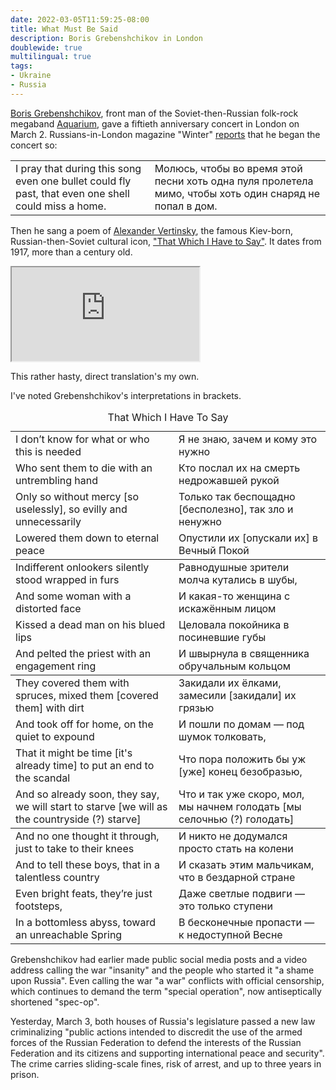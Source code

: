 ```yaml
---
date: 2022-03-05T11:59:25-08:00
title: What Must Be Said
description: Boris Grebenshchikov in London
doublewide: true
multilingual: true
tags:
- Ukraine
- Russia
---
```


[Boris Grebenshchikov](https://en.wikipedia.org/wiki/Boris_Grebenshchikov), front man of the Soviet-then-Russian folk-rock megaband [Aquarium](https://en.wikipedia.org/wiki/Aquarium_(band)), gave a fiftieth anniversary concert in London on March 2.  Russians-in-London magazine "Winter" [reports](https://zimamagazine.com/2022/03/boris-grebenshhikov-moljus-chtoby-vo-vremya-etoj-pesni-hot-odna-pulya-proletela-mimo/) that he began the concert so:

<table class="translation">
  <tr>
    <td>I pray that during this song even one bullet could fly past, that even one shell could miss a home.</td>
    <td>Молюсь, чтобы во время этой песни хоть одна пуля пролетела мимо, чтобы хоть один снаряд не попал в дом.</td>
  </tr>
</table>

Then he sang a poem of [Alexander Vertinsky](https://en.wikipedia.org/wiki/Alexander_Vertinsky), the famous Kiev-born, Russian-then-Soviet cultural icon, ["That Which I Have to Say"](https://www.culture.ru/poems/3234/to-chto-ya-dolzhen-skazat).  It dates from 1917, more than a century old.

<iframe class="youtube" src="https://www.youtube.com/embed/kB60kN7vfBU"></iframe>

This rather hasty, direct translation's my own.

I've noted Grebenshchikov's interpretations in brackets.

<table class="translation">
<caption>That Which I Have To Say</caption>
<tbody>
<tr>
<td>I don’t know for what or who this is needed</td>
<td>Я не знаю, зачем и кому это нужно</td>
</tr>
<tr>
<td>Who sent them to die with an untrembling hand</td>
<td>Кто послал их на смерть недрожавшей рукой</td>
</tr>
<tr>
<td>Only so without mercy [so uselessly], so evilly and unnecessarily</td>
<td>Только так беспощадно [бесполезно], так зло и ненужно</td>
</tr>
<tr>
<td>Lowered them down to eternal peace</td>
<td>Опустили их [опускали их] в Вечный Покой</td>
</tr>
</tbody>
<tbody>
<tr>
<td>Indifferent onlookers silently stood wrapped in furs</td>
<td>Равнодушные зрители молча кутались в шубы,</td>
</tr>
<tr>
<td>And some woman with a distorted face</td>
<td>И какая-то женщина с искажённым лицом</td>
</tr>
<tr>
<td>Kissed a dead man on his blued lips</td>
<td>Целовала покойника в посиневшие губы</td>
</tr>
<tr>
<td>And pelted the priest with an engagement ring</td>
<td>И швырнула в священника обручальным кольцом</td>
</tr>
</tbody>
<tbody>
<tr>
<td>They covered them with spruces, mixed them [covered them] with dirt</td>
<td>Закидали их ёлками, замесили [закидали] их грязью</td>
</tr>
<tr>
<td>And took off for home, on the quiet to expound</td>
<td>И пошли по домам — под шумок толковать,</td>
</tr>
<tr>
<td>That it might be time [it's already time] to put an end to the scandal</td>
<td>Что пора положить бы уж [уже] конец безобразью,</td>
</tr>
<tr>
<td>And so already soon, they say, we will start to starve [we will as the countryside (?) starve]</td>
<td>Что и так уже скоро, мол, мы начнем голодать [мы селочнью (?) голодать]</td>
</tr>
</tbody>
<tbody>
<tr>
<td>And no one thought it through, just to take to their knees</td>
<td>И никто не додумался просто стать на колени</td>
</tr>
<tr>
<td>And to tell these boys, that in a talentless country</td>
<td>И сказать этим мальчикам, что в бездарной стране</td>
</tr>
<tr>
<td>Even bright feats, they’re just footsteps,</td>
<td>Даже светлые подвиги — это только ступени</td>
</tr>
<tr>
<td>In a bottomless abyss, toward an unreachable Spring</td>
<td>В бесконечные пропасти — к недоступной Весне</td>
</tr>
</tbody>
</table>

Grebenshchikov had earlier made public social media posts and a video address calling the war "insanity" and the people who started it "a shame upon Russia".  Even calling the war "a war" conflicts with official censorship, which continues to demand the term "special operation", now antiseptically shortened "spec-op".

Yesterday, March 3, both houses of Russia's legislature passed a new law criminalizing "public actions intended to discredit the use of the armed forces of the Russian Federation to defend the interests of the Russian Federation and its citizens and supporting international peace and security".  The crime carries sliding-scale fines, risk of arrest, and up to three years in prison.
